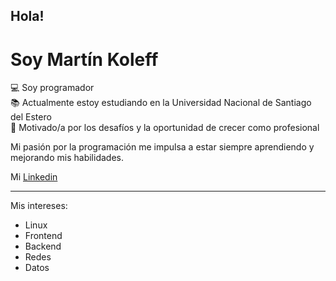 Hola!
---
# Soy Martín Koleff

💻 Soy programador  
📚 Actualmente estoy estudiando en la Universidad Nacional de Santiago del Estero  
🌱 Motivado/a por los desafíos y la oportunidad de crecer como profesional

Mi pasión por la programación me impulsa a estar siempre aprendiendo y mejorando mis habilidades.

Mi [Linkedin](www.linkedin.com/in/martín-samuel-koleff-b0b403263)

---
Mis intereses:
- Linux
- Frontend
- Backend
- Redes
- Datos
